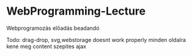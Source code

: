 # WebProgramming-Lecture
Webprogramozás előadás beadandó



Todo:
drag-drop, svg,webstorage doesnt work properly
minden oldalra kene meg content
szepites
ajax
